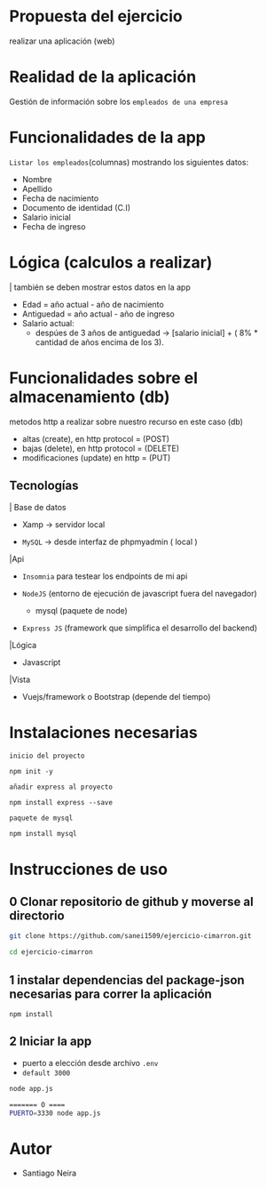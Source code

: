 # Propuesta del ejercicio

realizar una aplicación (web)

# Realidad de la aplicación

Gestión de información sobre los `empleados de una empresa`

# Funcionalidades de la app

`Listar los empleados`(columnas) mostrando los siguientes datos:

- Nombre
- Apellido
- Fecha de nacimiento
- Documento de identidad (C.I)
- Salario inicial
- Fecha de ingreso

# Lógica (calculos a realizar)

| también se deben mostrar estos datos en la app

- Edad = año actual - año de nacimiento
- Antiguedad = año actual - año de ingreso
- Salario actual:
  - despúes de 3 años de antiguedad -> [salario inicial] + ( 8% \* cantidad de años encima de los 3).

# Funcionalidades sobre el almacenamiento (db)

metodos http a realizar sobre nuestro recurso en este caso (db)

- altas (create), en http protocol = (POST)
- bajas (delete), en http protocol = (DELETE)
- modificaciones (update) en http = (PUT)

## Tecnologías

| Base de datos

- Xamp -> servidor local

- `MySQL` -> desde interfaz de phpmyadmin ( local )

|Api

- `Insomnia` para testear los endpoints de mi api

- `NodeJS` (entorno de ejecución de javascript fuera del navegador)
  - mysql (paquete de node)
- `Express JS` (framework que simplifica el desarrollo del backend)

|Lógica

- Javascript

|Vista

- Vuejs/framework o Bootstrap (depende del tiempo)

# Instalaciones necesarias

`inicio del proyecto`

```
npm init -y
```

`añadir express al proyecto`

```
npm install express --save
```

`paquete de mysql`

```
npm install mysql
```

# Instrucciones de uso

## 0 Clonar repositorio de github y moverse al directorio

```bash
git clone https://github.com/sanei1509/ejercicio-cimarron.git

cd ejercicio-cimarron
```

## 1 instalar dependencias del package-json necesarias para correr la aplicación

```
npm install
```

## 2 Iniciar la app

- puerto a elección desde archivo `.env`
- `default 3000`

```bash
node app.js

======= O ====
PUERTO=3330 node app.js
```

# Autor

- Santiago Neira
